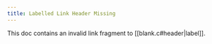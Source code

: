 ```yaml
---
title: Labelled Link Header Missing
---
```

This doc contains an invalid link fragment to [[blank.c#header|label]].
